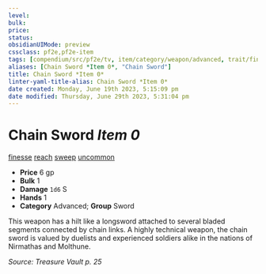 ```yaml
---
level:
bulk:
price:
status:
obsidianUIMode: preview
cssclass: pf2e,pf2e-item
tags: [compendium/src/pf2e/tv, item/category/weapon/advanced, trait/finesse, trait/reach, trait/sweep, trait/uncommon]
aliases: [Chain Sword *Item 0*, "Chain Sword"]
title: Chain Sword *Item 0*
linter-yaml-title-alias: Chain Sword *Item 0*
date created: Monday, June 19th 2023, 5:15:09 pm
date modified: Thursday, June 29th 2023, 5:31:04 pm
---
```


# Chain Sword *Item 0*

[finesse](rules/traits/finesse.md) [reach](rules/traits/reach.md) [sweep](rules/traits/sweep.md) [uncommon](rules/traits/uncommon.md)  

- **Price** 6 gp
- **Bulk** 1
- **Damage** `1d6` S
- **Hands** 1
- **Category** Advanced; **Group** Sword

This weapon has a hilt like a longsword attached to several bladed segments connected by chain links. A highly technical weapon, the chain sword is valued by duelists and experienced soldiers alike in the nations of Nirmathas and Molthune.

*Source: Treasure Vault p. 25*

